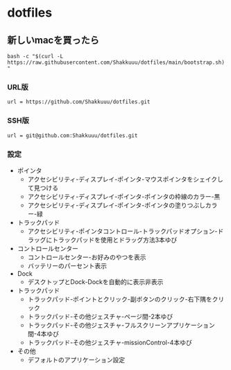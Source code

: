 # dotfiles

## 新しいmacを買ったら

`bash -c "$(curl -L https://raw.githubusercontent.com/Shakkuuu/dotfiles/main/bootstrap.sh)"`

### URL版

`url = https://github.com/Shakkuuu/dotfiles.git`

### SSH版

`url = git@github.com:Shakkuuu/dotfiles.git`

### 設定

- ポインタ
  - アクセシビリティ-ディスプレイ-ポインタ-マウスポインタをシェイクして見つける
  - アクセシビリティ-ディスプレイ-ポインタ-ポインタの枠線のカラー-黒
  - アクセシビリティ-ディスプレイ-ポインタ-ポインタの塗りつぶしカラー-緑
- トラックパッド
  - アクセシビリティ-ポインタコントロール-トラックパッドオプション-ドラッグにトラックパッドを使用とドラッグ方法3本ゆび
- コントロールセンター
  - コントロールセンター-お好みのやつを表示
  - バッテリーのパーセント表示
- Dock
  - デスクトップとDock-Dockを自動的に表示非表示
- トラックパッド
  - トラックパッド-ポイントとクリック-副ボタンのクリック-右下隅をクリック
  - トラックパッド-その他ジェスチャ-ページ間-2本ゆび
  - トラックパッド-その他ジェスチャ-フルスクリーンアプリケーション間-4本ゆび
  - トラックパッド-その他ジェスチャ-missionControl-4本ゆび
- その他
  - デフォルトのアプリケーション設定
